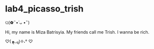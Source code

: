# lab4_picasso_trish

ଘ(✿˵•́ ᴗ •̀˵)

Hi, my name is Miza Batrisyia. My friends call me Trish. I wanna be rich. 

♡( •ॢ◡-ॢ)✧˖° ♡
